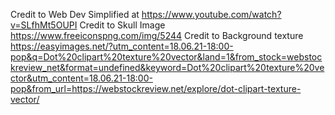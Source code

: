 Credit to Web Dev Simplified at https://www.youtube.com/watch?v=SLfhMt5OUPI
Credit to Skull Image https://www.freeiconspng.com/img/5244
Credit to Background texture https://easyimages.net/?utm_content=18.06.21-18:00-pop&q=Dot%20clipart%20texture%20vector&land=1&from_stock=webstockreview_net&format=undefined&keyword=Dot%20clipart%20texture%20vector&utm_content=18.06.21-18:00-pop&from_url=https://webstockreview.net/explore/dot-clipart-texture-vector/